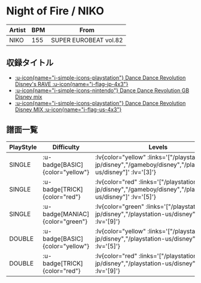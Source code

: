 # Night of Fire / NIKO

|Artist|BPM|From|
|------|---|----|
|NIKO|155|SUPER EUROBEAT vol.82|

## 収録タイトル

- [ :u-icon{name="i-simple-icons-playstation"} Dance Dance Revolution Disney's RAVE :u-icon{name="i-flag-jp-4x3"} ](/playstation-jp/disney)
- [ :u-icon{name="i-simple-icons-nintendo"} Dance Dance Revolution GB Disney mix](/gameboy/disney)
- [ :u-icon{name="i-simple-icons-playstation"} Dance Dance Revolution Disney MIX :u-icon{name="i-flag-us-4x3"} ](/playstation-us/disney)

## 譜面一覧

|PlayStyle|Difficulty|Levels|Notes|Movie|
|---------|----------|------|-----|-----|
|SINGLE| :u-badge[BASIC]{color="yellow"} | :lv{color="yellow" :links='["/playstation-jp/disney","/gameboy/disney","/playstation-us/disney"]' :lv='[3]'} |154/0||
|SINGLE| :u-badge[TRICK]{color="red"} | :lv{color="red" :links='["/playstation-jp/disney","/gameboy/disney","/playstation-us/disney"]' :lv='[5]'} |214/0||
|SINGLE| :u-badge[MANIAC]{color="green"} | :lv{color="green" :links='["/playstation-jp/disney","/playstation-us/disney"]' :lv='[9]'} |311/0||
|DOUBLE| :u-badge[BASIC]{color="yellow"} | :lv{color="yellow" :links='["/playstation-jp/disney","/playstation-us/disney"]' :lv='[5]'} |206/0||
|DOUBLE| :u-badge[TRICK]{color="red"} | :lv{color="red" :links='["/playstation-jp/disney","/playstation-us/disney"]' :lv='[9]'} |272/0||
